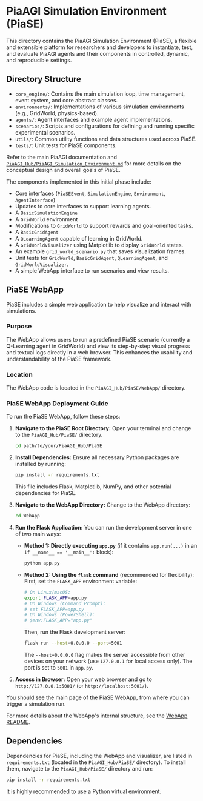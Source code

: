 # PiaAGI Simulation Environment (PiaSE)

This directory contains the PiaAGI Simulation Environment (PiaSE), a flexible and extensible platform for researchers and developers to instantiate, test, and evaluate PiaAGI agents and their components in controlled, dynamic, and reproducible settings.

## Directory Structure

-   `core_engine/`: Contains the main simulation loop, time management, event system, and core abstract classes.
-   `environments/`: Implementations of various simulation environments (e.g., GridWorld, physics-based).
-   `agents/`: Agent interfaces and example agent implementations.
-   `scenarios/`: Scripts and configurations for defining and running specific experimental scenarios.
-   `utils/`: Common utility functions and data structures used across PiaSE.
-   `tests/`: Unit tests for PiaSE components.

Refer to the main PiaAGI documentation and [`PiaAGI_Hub/PiaAGI_Simulation_Environment.md`](../PiaAGI_Simulation_Environment.md) for more details on the conceptual design and overall goals of PiaSE.

The components implemented in this initial phase include:
- Core interfaces (`PiaSEEvent`, `SimulationEngine`, `Environment`, `AgentInterface`)
- Updates to core interfaces to support learning agents.
- A `BasicSimulationEngine`
- A `GridWorld` environment
- Modifications to `GridWorld` to support rewards and goal-oriented tasks.
- A `BasicGridAgent`
- A `QLearningAgent` capable of learning in GridWorld.
- A `GridWorldVisualizer` using Matplotlib to display `GridWorld` states.
- An example `grid_world_scenario.py` that saves visualization frames.
- Unit tests for `GridWorld`, `BasicGridAgent`, `QLearningAgent`, and `GridWorldVisualizer`.
- A simple WebApp interface to run scenarios and view results.

## PiaSE WebApp
PiaSE includes a simple web application to help visualize and interact with simulations.

### Purpose
The WebApp allows users to run a predefined PiaSE scenario (currently a Q-Learning agent in GridWorld) and view its step-by-step visual progress and textual logs directly in a web browser. This enhances the usability and understandability of the PiaSE framework.

### Location
The WebApp code is located in the `PiaAGI_Hub/PiaSE/WebApp/` directory.

### PiaSE WebApp Deployment Guide

To run the PiaSE WebApp, follow these steps:

1.  **Navigate to the PiaSE Root Directory:**
    Open your terminal and change to the `PiaAGI_Hub/PiaSE/` directory.
    ```bash
    cd path/to/your/PiaAGI_Hub/PiaSE
    ```

2.  **Install Dependencies:**
    Ensure all necessary Python packages are installed by running:
    ```bash
    pip install -r requirements.txt
    ```
    This file includes Flask, Matplotlib, NumPy, and other potential dependencies for PiaSE.

3.  **Navigate to the WebApp Directory:**
    Change to the WebApp directory:
    ```bash
    cd WebApp
    ```

4.  **Run the Flask Application:**
    You can run the development server in one of two main ways:

    *   **Method 1: Directly executing `app.py`** (if it contains `app.run(...)` in an `if __name__ == '__main__':` block):
        ```bash
        python app.py
        ```
    *   **Method 2: Using the `flask` command** (recommended for flexibility):
        First, set the `FLASK_APP` environment variable:
        ```bash
        # On Linux/macOS:
        export FLASK_APP=app.py
        # On Windows (Command Prompt):
        # set FLASK_APP=app.py
        # On Windows (PowerShell):
        # $env:FLASK_APP="app.py"
        ```
        Then, run the Flask development server:
        ```bash
        flask run --host=0.0.0.0 --port=5001
        ```
        The `--host=0.0.0.0` flag makes the server accessible from other devices on your network (use `127.0.0.1` for local access only). The port is set to `5001` in `app.py`.

5.  **Access in Browser:**
    Open your web browser and go to `http://127.0.0.1:5001/` (or `http://localhost:5001/`).

You should see the main page of the PiaSE WebApp, from where you can trigger a simulation run.

For more details about the WebApp's internal structure, see the [WebApp README](./WebApp/README.md).

## Dependencies
Dependencies for PiaSE, including the WebApp and visualizer, are listed in `requirements.txt` (located in the `PiaAGI_Hub/PiaSE/` directory).
To install them, navigate to the `PiaAGI_Hub/PiaSE/` directory and run:
```bash
pip install -r requirements.txt
```
It is highly recommended to use a Python virtual environment.
